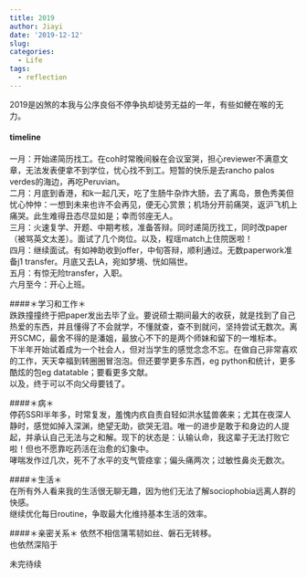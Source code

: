 ```yaml
---
title: 2019
author: Jiayi
date: '2019-12-12'
slug:
categories:
  - Life
tags:
  - reflection
---
```


  2019是凶煞的本我与公序良俗不停争执却徒劳无益的一年，有些如鲠在喉的无力。  

  #### timeline  
  一月：开始递简历找工。在coh时常晚间躲在会议室哭，担心reviewer不满意文章，无法发表便拿不到学位，忧心找不到工。短暂的快乐是去rancho palos verdes的海边，再吃Peruvian。  
  二月：月底到香港，和k一起几天，吃了生肠牛杂炸大肠，去了离岛，景色秀美但忧心忡忡：一想到未来也许不会再见，便无心赏景；机场分开前痛哭，返沪飞机上痛哭。此生难得丑态尽显如是；幸而邻座无人。  
  三月：火速复学、开题、中期考核，准备答辩。同时递简历找工，同时改paper（被骂英文太差）。面试了几个岗位。以及，程瑶match上住院医啦！  
  四月：继续面试。有如神助收到offer，中旬答辩，顺利通过。无数paperwork准备j1 transfer。月底又去LA，宛如梦境、恍如隔世。  
  五月：有惊无险transfer，入职。  
  六月至今：开心上班。  

####＊学习和工作＊  
跌跌撞撞终于把paper发出去毕了业。要说硕士期间最大的收获，就是找到了自己热爱的东西，并且懂得了不会就学，不懂就查，查不到就问，坚持尝试无数次。离开SCMC，最舍不得的是潘姐，最放心不下的是两个师妹和留下的一堆标本。  
下半年开始试着成为一个社会人，但对当学生的感觉念念不忘。在做自己非常喜欢的工作，天天幸福到转圈圈冒泡泡。但还要学更多东西，eg python和统计，更多酷炫的包eg datatable；要看更多文献。  
以及，终于可以不向父母要钱了。    

####＊病＊  
停药SSRI半年多，时常复发，羞愧内疚自责自轻如洪水猛兽袭来；尤其在夜深人静时，感觉如掉入深渊，绝望无助，欲哭无泪。唯一的进步是敢于和身边的人提起，并承认自己无法与之和解。现下的状态是：认输认命，我这辈子无法打败它啦！但也不愿靠吃药活在治愈的幻象中。  
哮喘发作过几次，死不了水平的支气管痉挛；偏头痛两次；过敏性鼻炎无数次。  

####＊生活＊  
在所有外人看来我的生活很无聊无趣，因为他们无法了解sociophobia远离人群的快感。  
继续优化每日routine，争取最大化维持基本生活的效率。  

####＊亲密关系＊ 
依然不相信蒲苇韧如丝、磐石无转移。  
也依然深陷于  
  
  未完待续
